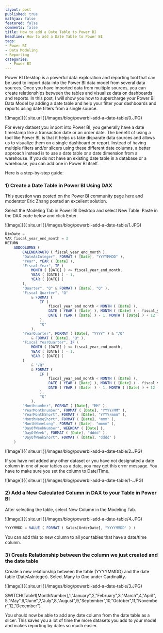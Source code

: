 ```yaml
---
layout: post
published: true
mathjax: false
featured: false
comments: false
title: How to add a Date Table to Power BI
headline: How to add a Date Table to Power BI
tags:
- Power BI
- Data Modeling
- Reporting
categories:
  - Power BI
---
```


Power BI Desktop is a powerful data exploration and reporting tool that can be used to import data into the Power BI data model from several data sources. Once you have imported data from multiple sources, you can create relationships between the tables and visualize data on dashboards and reports. In this post, I will show you how to supercharge your Power BI Data Model by adding a date table and help your filter your dashboards and reports using date filters from a single source.

![Image]({{ site.url }}/images/blog/powerbi-add-a-date-table/0.JPG)

For every dataset you import into Power BI, you generally have a date timestamp like a transaction date or an order date. The benefit of using a tool like Power BI, is that it helps us take disparate data sources and allows us to visualize them on a single dashboard or report. Instead of having multiple filters and/or slicers using these different date columns, a better approach instead is to use a date table or a date dimension from a warehouse. If you do not have an existing date table in a database or a warehouse, you can add one in Power BI itself.

Here is a step-by-step guide:

### 1) Create a Date Table in Power BI Using DAX 

This question was posted on the Power BI community page <a href="https://community.powerbi.com/t5/Desktop/Power-Query-M-version-of-CALENDARAUTO-DAX-function/td-p/53747">here</a> and moderator Eric Zhang posted an excellent solution. 

Select the Modeling Tab in Power BI Desktop and select New Table. Paste in the DAX code below and click Enter.

![Image]({{ site.url }}/images/blog/powerbi-add-a-date-table/1.JPG)

```javascript
DimDate =
VAR fiscal_year_end_month = 3
RETURN
    ADDCOLUMNS (
        CALENDARAUTO ( fiscal_year_end_month ),
        "DateAsInteger", FORMAT ( [Date], "YYYYMMDD" ),
        "Year", YEAR ( [Date] ),
        "Fiscal Year", IF (
            MONTH ( [DATE] ) <= fiscal_year_end_month,
            YEAR ( [DATE] ) - 1,
            YEAR ( [DATE] )
        ),
        "Quarter", "Q" & FORMAT ( [Date], "Q" ),
        "Fiscal Quarter", "Q"
            & FORMAT (
                IF (
                    fiscal_year_end_month < MONTH ( [Date] ),
                    DATE ( YEAR ( [Date] ), MONTH ( [Date] ) - fiscal_year_end_month, 1 ),
                    DATE ( YEAR ( [Date] ) - 1, MONTH ( [Date] ) + 12 - fiscal_year_end_month, 1 )
                ),
                "Q"
            ),
        "YearQuarter", FORMAT ( [Date], "YYYY" ) & "/Q"
            & FORMAT ( [Date], "Q" ),
        "Fiscal YearQuarter", IF (
            MONTH ( [DATE] ) <= fiscal_year_end_month,
            YEAR ( [DATE] ) - 1,
            YEAR ( [DATE] )
        )
            & "/Q"
            & FORMAT (
                IF (
                    fiscal_year_end_month < MONTH ( [Date] ),
                    DATE ( YEAR ( [Date] ), MONTH ( [Date] ) - fiscal_year_end_month, 1 ),
                    DATE ( YEAR ( [Date] ) - 1, MONTH ( [Date] ) + 12 - fiscal_year_end_month, 1 )
                ),
                "Q"
            ),
        "Monthnumber", FORMAT ( [Date], "MM" ),
        "YearMonthnumber", FORMAT ( [Date], "YYYY/MM" ),
        "YearMonthShort", FORMAT ( [Date], "YYYY/mmm" ),
        "MonthNameShort", FORMAT ( [Date], "mmm" ),
        "MonthNameLong", FORMAT ( [Date], "mmmm" ),
        "DayOfWeekNumber", WEEKDAY ( [Date] ),
        "DayOfWeek", FORMAT ( [Date], "dddd" ),
        "DayOfWeekShort", FORMAT ( [Date], "dddd" )
    )
```

![Image]({{ site.url }}/images/blog/powerbi-add-a-date-table/2.JPG)

If you have not added any other dataset or you have not designated a date column in one of your tables as a date, you may get this error message. You have to make sure you set the column to Date/Time.

![Image]({{ site.url }}/images/blog/powerbi-add-a-date-table/1-.JPG)

### 2) Add a New Calculated Column in DAX to your Table in Power BI

After selecting the table, select New Column in the Modeling Tab.

![Image]({{ site.url }}/images/blog/powerbi-add-a-date-table/4.JPG)

```javascript
YYYYMMDD = VALUE ( FORMAT ( Sales[OrderDate], "YYYYMMDD" ) )
```

You can add this to new column to all your tables that have a date/time column.

### 3) Create Relationship between the column we just created and the date table

Create a new relationship between the table (YYYYMMDD) and the date table (DateAsInteger). Select Many to One under Cardinality.

![Image]({{ site.url }}/images/blog/powerbi-add-a-date-table/3.JPG)

SWITCH(Table1[MonthNumber],1,"January",2,"February",3,"March",4,"April",5,"May",6,"June",7,"July",8,"August",9,"September",10,"October",11,"November",12,"December")


You should now be able to add any date column from the date table as a slicer. This saves you a lot of time the more datasets you add to your model and makes reporting by dates so much easier.
